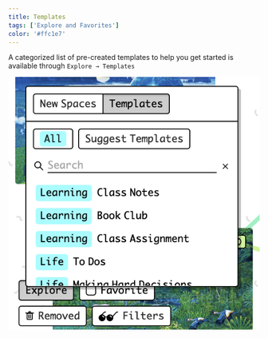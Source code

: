 ```yaml
---
title: Templates
tags: ['Explore and Favorites']
color: '#ffc1e7'
---
```


A categorized list of pre-created templates to help you get started is available through `Explore → Templates`

![templates](/assets/posts/templates.png)
